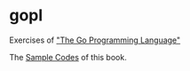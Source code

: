 # gopl

Exercises of ["The Go Programming Language"](http://www.gopl.io/)

The [Sample Codes](https://github.com/adonovan/gopl.io) of this book.


